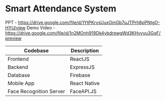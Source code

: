 # Smart Attendance System 

PPT - https://drive.google.com/file/d/1YtPKrvsUuxOmGb7uJTPrh8pPNtgO-HYU/view
Demo Video - https://drive.google.com/file/d/1n2MOnh919Dk4ybdrpwgWd3KHvyyu3GqF/preview

| Codebase	  | Description |
| ----------- | ----------- |
| Frontend    | ReactJS     |
| Backend     | ExpressJS   |  
| Database    | Firebase    |
| Mobile App  | React Native|
| Face Recognition Server | FaceAPI.JS |
